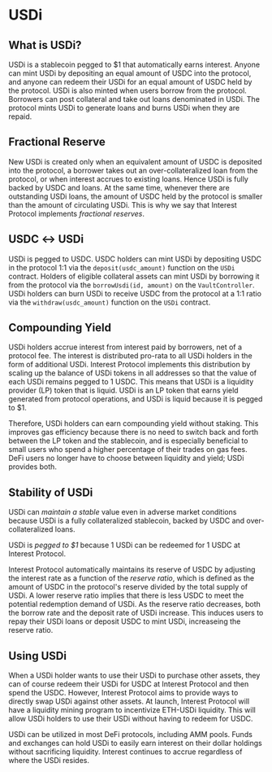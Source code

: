 # USDi
## What is USDi?

USDi is a stablecoin pegged to \$1 that automatically earns interest. Anyone can mint USDi by depositing an equal amount of USDC into the protocol, and anyone can redeem their USDi for an equal amount of USDC held by the protocol. 
USDi is also minted when users borrow from the protocol. Borrowers can post collateral and take out loans denominated in USDi. The protocol mints USDi to generate loans and burns USDi when they are repaid.

## Fractional Reserve
New USDi is created only when an equivalent amount of USDC is deposited into the protocol, a borrower takes out an over-collateralized loan from the protocol, or when interest accrues to existing loans. Hence USDi is fully backed by USDC and loans. At the same time, whenever there are outstanding USDi loans, the amount of USDC held by the protocol is smaller than the amount of circulating USDi. This is why we say that Interest Protocol implements *fractional reserves*.

## USDC ↔ USDi

USDi is pegged to USDC. USDC holders can mint USDi by depositing USDC in the protocol 1:1 via the `deposit(usdc_amount)` function on the `USDi` contract. Holders of eligible collateral assets can mint USDi by borrowing it from the protocol via the `borrowUsdi(id, amount)` on the `VaultController`. USDi holders can burn USDi to receive USDC from the protocol at a 1:1 ratio via the `withdraw(usdc_amount)` function on the `USDi` contract. 

## Compounding Yield
USDi holders accrue interest from interest paid by borrowers, net of a protocol fee. The interest is distributed pro-rata to all USDi holders in the form of additional USDi. Interest Protocol implements this distribution by scaling up the balance of USDi tokens in all addresses so that the value of each USDi remains pegged to 1 USDC. This means that USDi is a liquidity provider (LP) token that is liquid. USDi is an LP token that earns yield generated from protocol operations, and USDi is liquid because it is pegged to $1. 

Therefore, USDi holders can earn compounding yield without staking. This improves gas efficiency because there is no need to switch back and forth between the LP token and the stablecoin, and is especially beneficial to small users who spend a higher percentage of their trades on gas fees. DeFi users no longer have to choose between liquidity and yield; USDi provides both.

## Stability of USDi

USDi can _maintain a stable_ value even in adverse market conditions because USDi is a fully collateralized stablecoin, backed by USDC and over-collateralized loans.

USDi is _pegged to $1_ because 1 USDi can be redeemed for 1 USDC at Interest Protocol.

Interest Protocol automatically maintains its reserve of USDC by adjusting the interest rate as a function of the *reserve ratio*, which is defined as the amount of USDC in the protocol's reserve divided by the total supply of USDi. A lower reserve ratio implies that there is less USDC to meet the potential redemption demand of USDi. As the reserve ratio decreases, both the borrow rate and the deposit rate of USDi increase. This induces users to repay their USDi loans or deposit USDC to mint USDi, increaseing the reserve ratio.

## Using USDi

When a USDi holder wants to use their USDi to purchase other assets, they can of course redeem their USDi for USDC at Interest Protocol and then spend the USDC. However, Interest Protocol aims to provide ways to directly swap USDi against other assets. At launch, Interest Protocol will have a liquidity mining program to incentivize ETH-USDi liquidity. This will allow USDi holders to use their USDi without having to redeem for USDC.

USDi can be utilized in most DeFi protocols, including AMM pools. Funds and exchanges can hold USDi to easily earn interest on their dollar holdings without sacrificing liquidity. Interest continues to accrue regardless of where the USDi resides.
